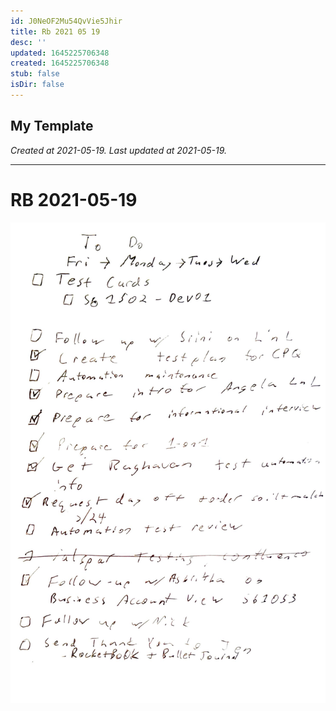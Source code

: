 ```yaml
---
id: J0NeOF2Mu54QvVie5Jhir
title: Rb 2021 05 19
desc: ''
updated: 1645225706348
created: 1645225706348
stub: false
isDir: false
---
```

My Template
---

_Created at 2021-05-19._
_Last updated at 2021-05-19._




---

# RB 2021-05-19


![RB 2021-05-19.jpg](assets/RB-2021-05-19.jpg)

